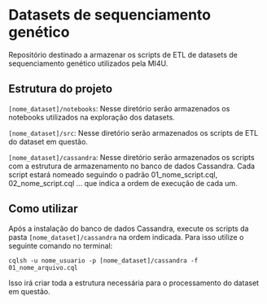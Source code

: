 # Datasets de sequenciamento genético

Repositório destinado a armazenar os scripts de ETL de datasets de sequenciamento genético utilizados pela MI4U.

## Estrutura do projeto

`[nome_dataset]/notebooks`: Nesse diretório serão armazenados os notebooks utilizados na exploração dos datasets.

`[nome_dataset]/src`: Nesse diretório serão armazenados os scripts de ETL do dataset em questão.

`[nome_dataset]/cassandra`: Nesse diretório serão armazenados os scripts com a estrutura de armazenamento no banco de 
dados Cassandra. Cada script estará nomeado seguindo o padrão 01_nome_script.cql, 02_nome_script.cql ... que indica a
ordem de execução de cada um.

## Como utilizar

Após a instalação do banco de dados Cassandra, execute os scripts da pasta `[nome_dataset]/cassandra` na ordem indicada.
Para isso utilize o seguinte comando no terminal:

`cqlsh -u nome_usuario -p [nome_dataset]/cassandra -f 01_nome_arquivo.cql`

Isso irá criar toda a estrutura necessária para o processamento do dataset em questão.
